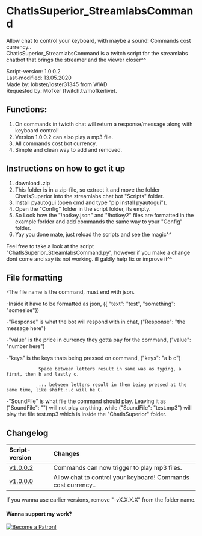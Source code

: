 # ChatIsSuperior_StreamlabsCommand
Allow chat to control your keyboard, with maybe a sound! Commands cost currency..                   
ChatIsSuperior_StreamlabsCommand is a twitch script for the streamlabs chatbot that brings the streamer and the viewer closer^^

Script-version: 1.0.0.2                     
Last-modified: 13.05.2020                     
Made by: lobster/loster31345 from WiAD                           
Requested by: Mofker (twitch.tv/mofkerlive).


## Functions:
1. On commands in twicth chat will return a response/message along with keyboard control!
2. Version 1.0.0.2 can also play a mp3 file.
2. All commands cost bot currency.
3. Simple and clean way to add and removed.

## Instructions on how to get it up
1. download .zip
2. This folder is in a zip-file, so extract it and move the folder ChatIsSuperior
 into the streamlabs chat bot "Scripts" folder.
3. Install pyautogui (open cmd and type "pip install pyautogui").
4. Open the "Config" folder in the script folder, its empty.
5. So Look how the "!hotkey.json" and "!hotkey2" files are formatted in the example forlder and add commands the same way to your "Config" folder.
6. Yay you done mate, just reload the scripts and see the magic^^

Feel free to take a look at the script "ChatIsSuperior_StreamlabsCommand.py", however if you make a change dont come and say its not working. ill galdly help fix or improve it^^


## File formatting
-The file name is the command, must end with json.

-Inside it have to be formatted as json, ({ "text": "test", "something": "someelse"})

-"Response" is what the bot will respond with in chat, ("Response": "the message here")

-"value" is the price in currency they gotta pay for the command, ("value": "number here")

-"keys" is the keys thats being pressed on command, ("keys": "a b c") 

                Space between letters result in same was as typing, a first, then b and lastly c.
                
                .:. between letters result in them being pressed at the same time, like shift.:.c will be C.
                
-"SoundFile" is what file the command should play. Leaving it as ("SoundFile": "") will not play anything, while ("SoundFile":                           "test.mp3") will play the file test.mp3 which is inside the "ChatIsSuperior" folder.

## Changelog
|Script-version|Changes|
|:-|:-|
|[v1.0.0.2](https://github.com/l0b5ter/ChatIsSuperior_StreamlabsCommand) |Commands can now trigger to play mp3 files.|
|[v1.0.0.0](https://github.com/l0b5ter/ChatIsSuperior_StreamlabsCommand/tree/master/Outdated%20versions/ChatIsSuperior-v1.0.0.0) |Allow chat to control your keyboard! Commands cost currency.. |

If you wanna use earlier versions, remove "-vX.X.X.X" from the folder name.





#### Wanna support my work?                                                    
[![Become a Patron!](https://i.imgur.com/BbE01dL.png)](https://www.patreon.com/bePatron?u=31657981)
